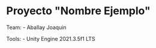 # Proyecto "Nombre Ejemplo"

Team:
    - Aballay Joaquin

Tools:
    - Unity Engine 2021.3.5f1 LTS


